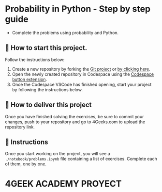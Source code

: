 <!--hide-->
# Probability in Python - Step by step guide
<!--endhide-->

- Complete the problems using probability and Python.

## 🌱  How to start this project.

Follow the instructions below:

1. Create a new repository by forking the [Git project](https://github.com/4GeeksAcademy/probability-exercises-project-in-python) or [by clicking here](https://github.com/4GeeksAcademy/probability-exercises-project-in-python/fork).
2. Open the newly created repository in Codespace using the [Codespace button extension](https://docs.github.com/en/codespaces/developing-in-codespaces/creating-a-codespace-for-a-repository#creating-a-codespace-for-a-repository).
3. Once the Codespace VSCode has finished opening, start your project by following the instructions below.

## 🚛 How to deliver this project

Once you have finished solving the exercises, be sure to commit your changes, push to your repository and go to 4Geeks.com to upload the repository link.

## 📝 Instructions

Once you start working on the project, you will see a `./notebook/problems.ipynb` file containing a list of exercises. Complete each of them, one by one.

# 4GEEK ACADEMY PROYECT
